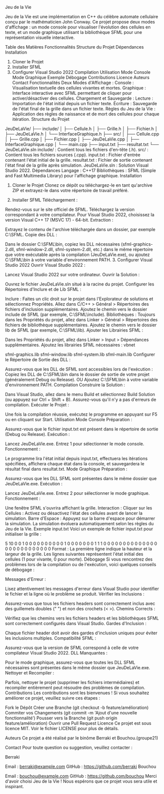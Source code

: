 Jeu de la Vie


Jeu de la Vie est une implémentation en C++ du célèbre automate cellulaire conçu par le mathématicien John Conway. Ce projet propose deux modes d'affichage : un mode console pour visualiser l'évolution des cellules en texte, et un mode graphique utilisant la bibliothèque SFML pour une représentation visuelle interactive.

Table des Matières
Fonctionnalités
Structure du Projet
Dépendances
Installation
1. Cloner le Projet
2. Installer SFML
3. Configurer Visual Studio 2022
Compilation
Utilisation
Mode Console
Mode Graphique
Exemple
Débogage
Contributions
Licence
Auteurs
Contact
Fonctionnalités
Deux Modes d'Affichage :
Console : Visualisation textuelle des cellules vivantes et mortes.
Graphique : Interface interactive avec SFML permettant de cliquer pour activer/désactiver des cellules.
Chargement et Sauvegarde :
Lecture : Importation de l'état initial depuis un fichier texte.
Écriture : Sauvegarde de l'état final de la grille dans un fichier texte.
Règles du Jeu de la Vie :
Application des règles de naissance et de mort des cellules pour chaque itération.
Structure du Projet

JeuDeLaVie/
├── include/
│   ├── Cellule.h
│   ├── Grille.h
│   ├── Fichier.h
│   ├── JeuDeLaVie.h
│   └── InterfaceGraphique.h
├── src/
│   ├── Cellule.cpp
│   ├── Grille.cpp
│   ├── Fichier.cpp
│   ├── JeuDeLaVie.cpp
│   ├── InterfaceGraphique.cpp
│   └── main.cpp
├── input.txt
├── resultat.txt
└── JeuDeLaVie.sln
include/ : Contient tous les fichiers d'en-tête (.h).
src/ : Contient tous les fichiers sources (.cpp).
input.txt : Fichier d'entrée contenant l'état initial de la grille.
resultat.txt : Fichier de sortie contenant l'état final de la grille après simulation.
JeuDeLaVie.sln : Solution Visual Studio 2022.
Dépendances
Langage : C++17
Bibliothèques :
SFML (Simple and Fast Multimedia Library) pour l'affichage graphique.
Installation
1. Cloner le Projet
Clonez ce dépôt ou téléchargez-le en tant qu'archive ZIP et extrayez-le dans votre répertoire de travail préféré.


2. Installer SFML
Téléchargement :

Rendez-vous sur le site officiel de SFML.
Téléchargez la version correspondant à votre compilateur. Pour Visual Studio 2022, choisissez la version Visual C++ 17 (MSVC 17) - 64-bit.
Extraction :

Extrayez le contenu de l'archive téléchargée dans un dossier, par exemple C:\SFML.
Copie des DLL :

Dans le dossier C:\SFML\bin, copiez les DLL nécessaires (sfml-graphics-2.dll, sfml-window-2.dll, sfml-system-2.dll, etc.) dans le même répertoire que votre exécutable après la compilation (JeuDeLaVie.exe), ou ajoutez C:\SFML\bin à votre variable d'environnement PATH.
3. Configurer Visual Studio 2022
Ouvrir Visual Studio 2022 :

Lancez Visual Studio 2022 sur votre ordinateur.
Ouvrir la Solution :

Ouvrez le fichier JeuDeLaVie.sln situé à la racine du projet.
Configurer les Répertoires d'Inclure et de Lib SFML :

Inclure :
Faites un clic droit sur le projet dans l'Explorateur de solutions et sélectionnez Propriétés.
Allez dans C/C++ > Général > Répertoires des fichiers d'inclusion supplémentaires.
Ajoutez le chemin vers le dossier include de SFML (par exemple, C:\SFML\include).
Bibliothèques :
Toujours dans les Propriétés du projet, allez dans Linker > Général > Répertoires des fichiers de bibliothèque supplémentaires.
Ajoutez le chemin vers le dossier lib de SFML (par exemple, C:\SFML\lib).
Ajouter les Librairies SFML :

Dans les Propriétés du projet, allez dans Linker > Input > Dépendances supplémentaires.
Ajoutez les librairies SFML nécessaires :
vbnet

sfml-graphics.lib
sfml-window.lib
sfml-system.lib
sfml-main.lib
Configurer le Répertoire de Sortie des DLL :

Assurez-vous que les DLL de SFML sont accessibles lors de l'exécution :
Copiez les DLL de C:\SFML\bin dans le dossier de sortie de votre projet (généralement Debug ou Release).
OU
Ajoutez C:\SFML\bin à votre variable d'environnement PATH.
Compilation
Construire la Solution :

Dans Visual Studio, allez dans le menu Build et sélectionnez Build Solution (ou appuyez sur Ctrl + Shift + B).
Assurez-vous qu'il n'y a pas d'erreurs de compilation.
Exécuter le Projet :

Une fois la compilation réussie, exécutez le programme en appuyant sur F5 ou en cliquant sur Start.
Utilisation
Mode Console
Préparation :

Assurez-vous que le fichier input.txt est présent dans le répertoire de sortie (Debug ou Release).
Exécution :

Lancez JeuDeLaVie.exe.
Entrez 1 pour sélectionner le mode console.
Fonctionnement :

Le programme lira l'état initial depuis input.txt, effectuera les itérations spécifiées, affichera chaque état dans la console, et sauvegardera le résultat final dans resultat.txt.
Mode Graphique
Préparation :

Assurez-vous que les DLL SFML sont présentes dans le même dossier que JeuDeLaVie.exe.
Exécution :

Lancez JeuDeLaVie.exe.
Entrez 2 pour sélectionner le mode graphique.
Fonctionnement :

Une fenêtre SFML s'ouvrira affichant la grille.
Interaction :
Cliquer sur les Cellules : Activez ou désactivez l'état des cellules avant de lancer la simulation.
Barre d'Espace : Appuyez sur la barre d'espace pour démarrer la simulation.
La simulation évoluera automatiquement selon les règles du Jeu de la Vie.
Exemple
input.txt
Voici un exemple de fichier input.txt pour initialiser la grille :


5 10
0 0 1 0 0 0 0 0 0 0
0 0 0 1 0 0 0 0 0 0
0 1 1 1 0 0 0 0 0 0
0 0 0 0 0 0 0 0 0 0
0 0 0 0 0 0 0 0 0 0
Format :
La première ligne indique la hauteur et la largeur de la grille.
Les lignes suivantes représentent l'état initial des cellules (1 pour vivante, 0 pour morte).
Débogage
Si vous rencontrez des problèmes lors de la compilation ou de l'exécution, voici quelques conseils de débogage :

Messages d'Erreur :

Lisez attentivement les messages d'erreur dans Visual Studio pour identifier le fichier et la ligne où le problème se produit.
Vérifier les Inclusions :

Assurez-vous que tous les fichiers headers sont correctement inclus avec des guillemets doubles (" ") et non des crochets (< >).
Chemins Corrects :

Vérifiez que les chemins vers les fichiers headers et les bibliothèques SFML sont correctement configurés dans Visual Studio.
Gardes d'Inclusion :

Chaque fichier header doit avoir des gardes d'inclusion uniques pour éviter les inclusions multiples.
Compatibilité SFML :

Assurez-vous que la version de SFML correspond à celle de votre compilateur Visual Studio 2022.
DLL Manquantes :

Pour le mode graphique, assurez-vous que toutes les DLL SFML nécessaires sont présentes dans le même dossier que JeuDeLaVie.exe.
Nettoyer et Recompiler :

Parfois, nettoyer le projet (supprimer les fichiers intermédiaires) et recompiler entièrement peut résoudre des problèmes de compilation.
Contributions
Les contributions sont les bienvenues ! Si vous souhaitez améliorer ce projet, veuillez suivre ces étapes :

Fork le Dépôt
Créer une Branche (git checkout -b feature/amélioration)
Commiter vos Changements (git commit -m 'Ajout d'une nouvelle fonctionnalité')
Pousser vers la Branche (git push origin feature/amélioration)
Ouvrir une Pull Request
Licence
Ce projet est sous licence MIT. Voir le fichier LICENSE pour plus de détails.

Auteurs
Ce projet a été réalisé par le binôme Berraki et Bouchou.(groupe21)

Contact
Pour toute question ou suggestion, veuillez contacter :

Berraki

Email : berraki@example.com
GitHub : https://github.com/berraki
Bouchou

Email : bouchou@example.com
GitHub : https://github.com/bouchou
Merci d'avoir choisi Jeu de la Vie ! Nous espérons que ce projet vous sera utile et inspirant.

